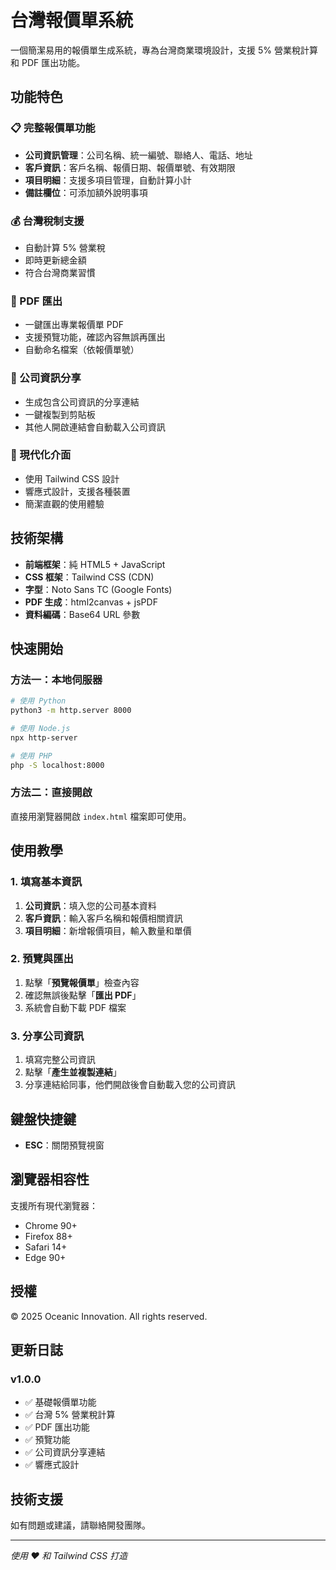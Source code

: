 # 台灣報價單系統

一個簡潔易用的報價單生成系統，專為台灣商業環境設計，支援 5% 營業稅計算和 PDF 匯出功能。

## 功能特色

### 📋 完整報價單功能
- **公司資訊管理**：公司名稱、統一編號、聯絡人、電話、地址
- **客戶資訊**：客戶名稱、報價日期、報價單號、有效期限
- **項目明細**：支援多項目管理，自動計算小計
- **備註欄位**：可添加額外說明事項

### 💰 台灣稅制支援
- 自動計算 5% 營業稅
- 即時更新總金額
- 符合台灣商業習慣

### 📄 PDF 匯出
- 一鍵匯出專業報價單 PDF
- 支援預覽功能，確認內容無誤再匯出
- 自動命名檔案（依報價單號）

### 🔗 公司資訊分享
- 生成包含公司資訊的分享連結
- 一鍵複製到剪貼板
- 其他人開啟連結會自動載入公司資訊

### 🎨 現代化介面
- 使用 Tailwind CSS 設計
- 響應式設計，支援各種裝置
- 簡潔直觀的使用體驗

## 技術架構

- **前端框架**：純 HTML5 + JavaScript
- **CSS 框架**：Tailwind CSS (CDN)
- **字型**：Noto Sans TC (Google Fonts)
- **PDF 生成**：html2canvas + jsPDF
- **資料編碼**：Base64 URL 參數

## 快速開始

### 方法一：本地伺服器
```bash
# 使用 Python
python3 -m http.server 8000

# 使用 Node.js
npx http-server

# 使用 PHP
php -S localhost:8000
```

### 方法二：直接開啟
直接用瀏覽器開啟 `index.html` 檔案即可使用。

## 使用教學

### 1. 填寫基本資訊
1. **公司資訊**：填入您的公司基本資料
2. **客戶資訊**：輸入客戶名稱和報價相關資訊
3. **項目明細**：新增報價項目，輸入數量和單價

### 2. 預覽與匯出
1. 點擊「**預覽報價單**」檢查內容
2. 確認無誤後點擊「**匯出 PDF**」
3. 系統會自動下載 PDF 檔案

### 3. 分享公司資訊
1. 填寫完整公司資訊
2. 點擊「**產生並複製連結**」
3. 分享連結給同事，他們開啟後會自動載入您的公司資訊

## 鍵盤快捷鍵

- **ESC**：關閉預覽視窗

## 瀏覽器相容性

支援所有現代瀏覽器：
- Chrome 90+
- Firefox 88+
- Safari 14+
- Edge 90+

## 授權

© 2025 Oceanic Innovation. All rights reserved.

## 更新日誌

### v1.0.0
- ✅ 基礎報價單功能
- ✅ 台灣 5% 營業稅計算
- ✅ PDF 匯出功能
- ✅ 預覽功能
- ✅ 公司資訊分享連結
- ✅ 響應式設計

## 技術支援

如有問題或建議，請聯絡開發團隊。

---

*使用 ❤️ 和 Tailwind CSS 打造*